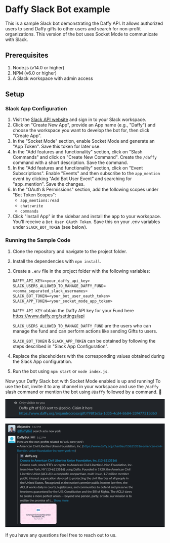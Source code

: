 # Daffy Slack Bot example

This is a sample Slack bot demonstrating the Daffy API. It allows authorized users to send Daffy gifts to other users and search for non-profit organizations. This version of the bot uses Socket Mode to communicate with Slack.

## Prerequisites

1. Node.js (v14.0 or higher)
2. NPM (v6.0 or higher)
3. A Slack workspace with admin access

## Setup

### Slack App Configuration

1. Visit the [Slack API website](https://api.slack.com/apps) and sign in to your Slack workspace.
2. Click on "Create New App", provide an App name (e.g., "Daffy") and choose the workspace you want to develop the bot for, then click "Create App".
3. In the "Socket Mode" section, enable Socket Mode and generate an "App Token". Save this token for later use.
4. In the "Add features and functionality" section, click on "Slash Commands" and click on "Create New Command". Create the `/daffy` command with a short description. Save the command.
5. In the "Add features and functionality" section, click on "Event Subscriptions". Enable "Events" and then subscribe to the `app_mention` event by clicking "Add Bot User Event" and searching for "app_mention". Save the changes.
6. In the "OAuth & Permissions" section, add the following scopes under "Bot Token Scopes":
   - `app_mentions:read`
   - `chat:write`
   - `commands`
7. Click "Install App" in the sidebar and install the app to your workspace. You'll receive a `Bot User OAuth Token`. Save this on your .env variables under `SLACK_BOT_TOKEN` (see below).

### Running the Sample Code

1. Clone the repository and navigate to the project folder.
2. Install the dependencies with `npm install`.
3. Create a `.env` file in the project folder with the following variables:

   ```
   DAFFY_API_KEY=<your_daffy_api_key>
   SLACK_USERS_ALLOWED_TO_MANAGE_DAFFY_FUND=<comma_separated_slack_usernames>
   SLACK_BOT_TOKEN=<your_bot_user_oauth_token>
   SLACK_APP_TOKEN=<your_socket_mode_app_token>
   ```

   `DAFFY_API_KEY` obtain the Daffy API key for your Fund here https://www.daffy.org/settings/api

   `SLACK_USERS_ALLOWED_TO_MANAGE_DAFFY_FUND` are the users who can manage the fund and can perform actions like sending Gifts to users.

   `SLACK_BOT_TOKEN` & `SLACK_APP_TOKEN` can be obtained by following the steps described in "Slack App Configuration".

4. Replace the placeholders with the corresponding values obtained during the Slack App configuration.
5. Run the bot using `npm start` or `node index.js`.

Now your Daffy Slack bot with Socket Mode enabled is up and running! To use the bot, invite it to any channel in your workspace and use the `/daffy` slash command or mention the bot using `@Daffy` followed by a command. 🎉

![Slack Daffy Gifts](images/gifts.png)

![Slack Daffy search](images/search.png)

If you have any questions feel free to reach out to us.
